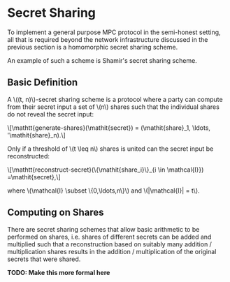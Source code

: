 # Secret Sharing
To implement a general purpose MPC protocol in the semi-honest
setting, all that is required beyond the network infrastructure
discussed in the previous section is a homomorphic secret sharing
scheme.

An example of such a scheme is Shamir's secret sharing scheme.

## Basic Definition
A \\((t, n)\\)-secret sharing scheme is a protocol where a party can
compute from their secret input a set of \\(n\\) shares such that the
individual shares do not reveal the secret input:

\\[\mathtt{generate-shares}(\mathit{secret}) = (\mathit{share}_1, \ldots, '\mathit{share}_n).\\]

Only if a threshold of \\(t \leq n\\) shares is united can the
secret input be reconstructed:

\\[\mathtt{reconstruct-secret}(\\{\mathit{share_i}\\}_{i \in \mathcal{I}}) =\mathit{secret},\\]

where \\(\mathcal{I} \subset \\{0,\ldots,n\\}\\) and \\(|\mathcal{I}| = t\\).

## Computing on Shares

There are secret sharing schemes that allow basic arithmetic to be
performed on shares, i.e. shares of different secrets can be added and
multiplied such that a reconstruction based on suitably many addition
/ multiplication shares results in the addition / multiplication of
the original secrets that were shared.

**TODO: Make this more formal here**

